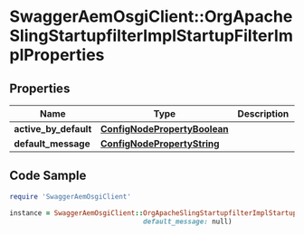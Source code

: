 # SwaggerAemOsgiClient::OrgApacheSlingStartupfilterImplStartupFilterImplProperties

## Properties

Name | Type | Description | Notes
------------ | ------------- | ------------- | -------------
**active_by_default** | [**ConfigNodePropertyBoolean**](ConfigNodePropertyBoolean.md) |  | [optional] 
**default_message** | [**ConfigNodePropertyString**](ConfigNodePropertyString.md) |  | [optional] 

## Code Sample

```ruby
require 'SwaggerAemOsgiClient'

instance = SwaggerAemOsgiClient::OrgApacheSlingStartupfilterImplStartupFilterImplProperties.new(active_by_default: null,
                                 default_message: null)
```


